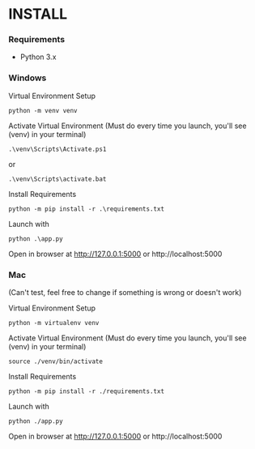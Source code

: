 # INSTALL 

### Requirements
- Python 3.x

### Windows

Virtual Environment Setup

    python -m venv venv 

Activate Virtual Environment (Must do every time you launch, you'll see (venv) in your terminal) 

    .\venv\Scripts\Activate.ps1 

or 

    .\venv\Scripts\activate.bat 

Install Requirements

    python -m pip install -r .\requirements.txt

Launch with 

    python .\app.py

Open in browser at http://127.0.0.1:5000 or http://localhost:5000

### Mac
(Can't test, feel free to change if something is wrong or doesn't work)

Virtual Environment Setup

    python -m virtualenv venv 

Activate Virtual Environment (Must do every time you launch, you'll see (venv) in your terminal) 

    source ./venv/bin/activate

Install Requirements

    python -m pip install -r ./requirements.txt

Launch with 

    python ./app.py

Open in browser at http://127.0.0.1:5000 or http://localhost:5000

